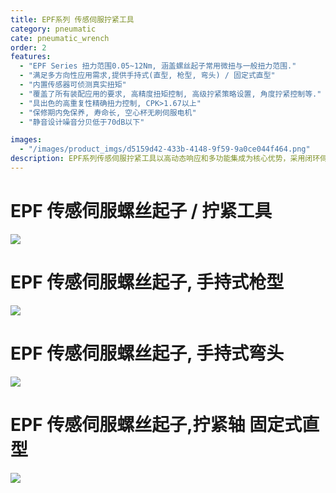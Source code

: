 ```yaml
---
title: EPF系列 传感伺服拧紧工具
category: pneumatic
cate: pneumatic_wrench
order: 2
features:
  - "EPF Series 扭力范围0.05~12Nm, 涵盖螺丝起子常用微扭与一般扭力范围."
  - "满足多方向性应用需求,提供手持式(直型, 枪型, 弯头) / 固定式直型"
  - "内置传感器可侦测真实扭矩"
  - "覆盖了所有装配应用的要求, 高精度扭矩控制, 高级拧紧策略设置, 角度拧紧控制等."
  - "具出色的高重复性精确扭力控制, CPK>1.67以上"
  - "保修期内免保养, 寿命长, 空心杯无刷伺服电机"
  - "静音设计噪音分贝低于70dB以下"

images:
  - "/images/product_imgs/d5159d42-433b-4148-9f59-9a0ce044f464.png"
description: EPF系列传感伺服拧紧工具以高动态响应和多功能集成为核心优势，采用闭环伺服控制技术，能够精准控制扭矩、角度和转速，并实时反馈拧紧数据，确保工艺稳定性。该系列工具具备自适应补偿能力，可应对不同材质或工况的偏差，同时支持多阶段拧紧策略（如软启动、梯度扭矩等），适用于航空航天、精密电子等高要求领域。其模块化设计便于维护升级，且通过工业通信协议（如EtherCAT）实现设备联网，助力智能制造数据化管理。
---
```


# EPF 传感伺服螺丝起子 / 拧紧工具

![](/images/product_imgs/85691d50-252e-4c92-8e70-13e1155f4988.png)

# EPF 传感伺服螺丝起子, 手持式枪型

![](/images/product_imgs/c94c0b96-9d7b-4d4b-b6b7-89595ea9b566.png)

# EPF 传感伺服螺丝起子, 手持式弯头

![](/images/product_imgs/988d8240-712b-4078-9158-bc44c70c209c.png)

# EPF 传感伺服螺丝起子,拧紧轴 固定式直型

![](/images/product_imgs/0cf6a633-a45f-4089-b778-28dd9f45d5cf.png)
